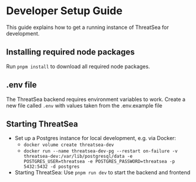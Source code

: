 # Developer Setup Guide

This guide explains how to get a running instance of ThreatSea for development.

## Installing required node packages

Run `pnpm install` to download all required node packages.

## .env file

The ThreatSea backend requires environment variables to work.
Create a new file called `.env` with values taken from the .env.example file

## Starting ThreatSea

- Set up a Postgres instance for local development, e.g. via Docker:
  - `docker volume create threatsea-dev`
  - `docker run --name threatsea-dev-pg --restart on-failure -v threatsea-dev:/var/lib/postgresql/data -e POSTGRES_USER=threatsea -e POSTGRES_PASSWORD=threatsea -p 5432:5432 -d postgres`
- Starting ThreatSea: Use `pnpm run dev` to start the backend and frontend
